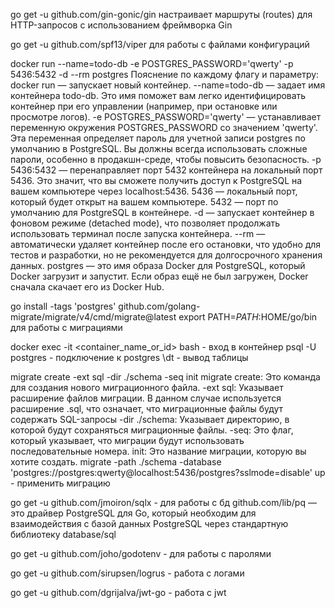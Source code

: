 go get -u github.com/gin-gonic/gin 
настраивает маршруты (routes) для HTTP-запросов с использованием фреймворка Gin

go get -u github.com/spf13/viper
для работы с файлами конфигураций

docker run --name=todo-db -e POSTGRES_PASSWORD='qwerty' -p 5436:5432 -d --rm postgres
    Пояснение по каждому флагу и параметру:
    docker run — запускает новый контейнер.
    --name=todo-db — задает имя контейнера todo-db. Это имя поможет вам легко идентифицировать контейнер при его управлении (например, при остановке или просмотре логов).
    -e POSTGRES_PASSWORD='qwerty' — устанавливает переменную окружения POSTGRES_PASSWORD со значением 'qwerty'. Эта переменная определяет пароль для учетной записи postgres по умолчанию в PostgreSQL. Вы должны всегда использовать сложные пароли, особенно в продакшн-среде, чтобы повысить безопасность.
    -p 5436:5432 — перенаправляет порт 5432 контейнера на локальный порт 5436. Это значит, что вы сможете получить доступ к PostgreSQL на вашем компьютере через localhost:5436.
    5436 — локальный порт, который будет открыт на вашем компьютере.
    5432 — порт по умолчанию для PostgreSQL в контейнере.
    -d — запускает контейнер в фоновом режиме (detached mode), что позволяет продолжать использовать терминал после запуска контейнера.
    --rm — автоматически удаляет контейнер после его остановки, что удобно для тестов и разработки, но не рекомендуется для долгосрочного хранения данных.
    postgres — это имя образа Docker для PostgreSQL, который Docker загрузит и запустит. Если образ ещё не был загружен, Docker сначала скачает его из Docker Hub.

go install -tags 'postgres' github.com/golang-migrate/migrate/v4/cmd/migrate@latest
export PATH=$PATH:$HOME/go/bin
для работы с миграциями

docker exec -it <container_name_or_id> bash - вход в контейнер
psql -U postgres - подключение к postgres
\dt - вывод таблицы

migrate create -ext sql -dir ./schema -seq init 
    migrate create: Это команда для создания нового миграционного файла.
    -ext sql: Указывает расширение файлов миграции. В данном случае используется расширение .sql, что означает, что миграционные файлы будут содержать SQL-запросы
    -dir ./schema: Указывает директорию, в которой будут сохраняться миграционные файлы.
    -seq: Это флаг, который указывает, что миграции будут использовать последовательные номера.
    init: Это название миграции, которую вы хотите создать.
migrate -path ./schema -database 'postgres://postgres:qwerty@localhost:5436/postgres?sslmode=disable' up - применить миграцию

go get -u github.com/jmoiron/sqlx - для работы с бд
github.com/lib/pq — это драйвер PostgreSQL для Go, который необходим для взаимодействия с базой данных PostgreSQL через стандартную библиотеку database/sql

go get -u github.com/joho/godotenv - для работы с паролями

go get -u github.com/sirupsen/logrus - работа с логами

go get -u github.com/dgrijalva/jwt-go - работа с jwt